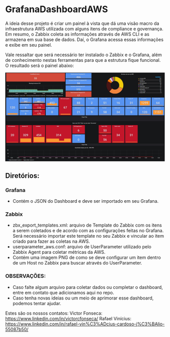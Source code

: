 # GrafanaDashboardAWS

A ideia desse projeto é criar um painel à vista que dá uma visão macro da infraestrutura AWS utilizada com alguns itens de compliance e governança. Em resumo, o Zabbix coleta as informações através de AWS CLI e as armazena em sua base de dados. Daí, o Grafana acessa essas informações e exibe em seu painel.

Vale ressaltar que será necessário ter instalado o Zabbix e o Grafana, além de conhecimento nestas ferramentas para que a estrutura fique funcional. O resultado será o painel abaixo:

![](/img/Grafana.JPG)

## Diretórios:

### Grafana

* Contém o JSON do Dashboard e deve ser importado em seu Grafana.

### Zabbix

* zbx_export_templates.xml: arquivo de Template do Zabbix com os itens a serem coletados e de acordo com as configurações feitas no Grafana. Será necessário importar este template no seu Zabbix e vincular ao item criado para fazer as coletas na AWS.
* userparameter_aws.conf:  arquivo de UserParameter utilizado pelo Zabbix Agent para coletar métricas da AWS.
* Contém uma imagem PNG de como se deve configurar um item dentro de um Host no Zabbix para buscar através do UserParameter.

### OBSERVAÇÕES:

* Caso falte algum arquivo para coletar dados ou completar o dashboard, entre em contato que adicionamos aqui no repo.
* Caso tenha novas ideias ou um meio de aprimorar esse dashboard, podemos tentar ajudar.

Estes são os nossos contatos:
Victor Fonseca: https://www.linkedin.com/in/victorcfonseca/
Rafael Vinícius: https://www.linkedin.com/in/rafael-vin%C3%ADcius-cardoso-j%C3%BAlio-55087b50/

